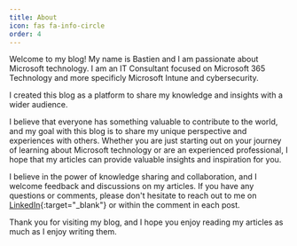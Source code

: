 ```yaml
---
title: About
icon: fas fa-info-circle
order: 4
---
```


Welcome to my blog! My name is Bastien and I am passionate about Microsoft technology. I am an IT Consultant focused on Microsoft 365 Technology and more specificly Microsoft Intune and cybersecurity.

I created this blog as a platform to share my knowledge and insights with a wider audience.

I believe that everyone has something valuable to contribute to the world, and my goal with this blog is to share my unique perspective and experiences with others. Whether you are just starting out on your journey of learning about Microsoft technology or are an experienced professional, I hope that my articles can provide valuable insights and inspiration for you.

I believe in the power of knowledge sharing and collaboration, and I welcome feedback and discussions on my articles. If you have any questions or comments, please don't hesitate to reach out to me on [LinkedIn](https://www.linkedin.com/in/bastien-werhann){:target="_blank"} or within the comment in each post.

Thank you for visiting my blog, and I hope you enjoy reading my articles as much as I enjoy writing them.

